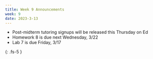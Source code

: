 ```yaml
---
title: Week 9 Announcements
week: 9
date: 2023-3-13
---
```


* Post-midterm tutoring signups will be released this Thursday on Ed
* Homework 8 is due next Wednesday, 3/22
* Lab 7 is due Friday, 3/17

{: .fs-5 }
